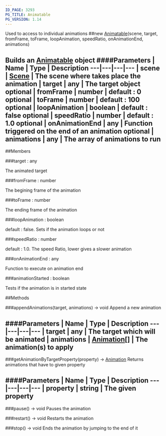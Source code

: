 ```yaml
---
ID_PAGE: 3293
PG_TITLE: Animatable
PG_VERSION: 1.14
---
```


Used to access to individual animations
##new [Animatable](page.php?p=3293)(scene, target, fromFrame, toFrame, loopAnimation, speedRatio, onAnimationEnd, animations)

Builds an [Animatable](page.php?p=3293) object
####Parameters
 | Name | Type | Description
---|---|---|---
 | scene | [Scene](page.php?p=3274) | The scene where takes place the animation
 | target | any | The target object
optional | fromFrame | number | default : 0
optional | toFrame | number | default : 100
optional | loopAnimation | boolean | default : false
optional | speedRatio | number | default : 1.0
optional | onAnimationEnd | any | Function triggered on the end of an animation
optional | animations | any | The array of animations to run
---

##Members

###target : any


The animated target

###fromFrame : number


The begining frame of the animation

###toFrame : number


The ending frame of the animation

###loopAnimation : boolean


default : false. Sets if the animation loops or not

###speedRatio : number


 default : 1.0. The speed Ratio, lower gives a slower animation

###onAnimationEnd : any


Function to execute on animation end

###animationStarted : boolean


Tests if the animation is in started state



##Methods

###appendAnimations(target, animations) &rarr; void
Append a new animation

####Parameters
 | Name | Type | Description
---|---|---|---
 | target | any | The target which will be animated
 | animations | [Animation](page.php?p=3294)[] | The animation(s) to apply
---

###getAnimationByTargetProperty(property) &rarr; [Animation](page.php?p=3294)
Returns animations that have to given property

####Parameters
 | Name | Type | Description
---|---|---|---
 | property | string | The given property
---

###pause() &rarr; void
Pauses the animation


###restart() &rarr; void
Restarts the animation


###stop() &rarr; void
Ends the animation by jumping to the end of it

